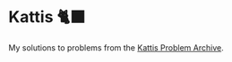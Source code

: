 # Kattis 🐈‍⬛

My solutions to problems from the [Kattis Problem Archive](https://open.kattis.com/).
